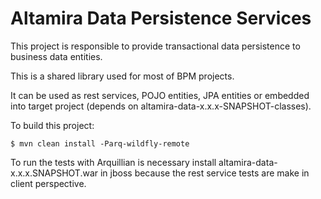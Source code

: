 Altamira Data Persistence Services
==================================

This project is responsible to provide transactional data persistence to business data entities. 

This is a shared library used for most of BPM projects. 

It can be used as rest services, POJO entities, JPA entities or embedded into target project (depends on altamira-data-x.x.x-SNAPSHOT-classes).

To build this project:

```
$ mvn clean install -Parq-wildfly-remote
```

To run the tests with Arquillian is necessary install altamira-data-x.x.x.SNAPSHOT.war in jboss because the rest service tests are make in client perspective.


